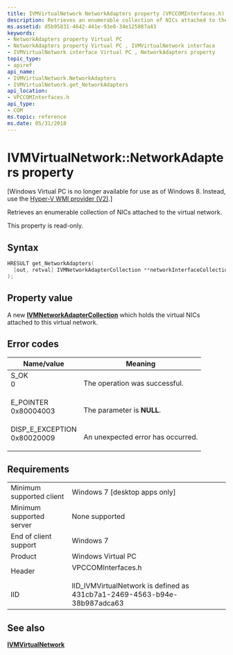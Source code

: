 ```yaml
---
title: IVMVirtualNetwork NetworkAdapters property (VPCCOMInterfaces.h)
description: Retrieves an enumerable collection of NICs attached to the virtual network.
ms.assetid: d5b95831-4642-441e-93e8-34e125087a43
keywords:
- NetworkAdapters property Virtual PC
- NetworkAdapters property Virtual PC , IVMVirtualNetwork interface
- IVMVirtualNetwork interface Virtual PC , NetworkAdapters property
topic_type:
- apiref
api_name:
- IVMVirtualNetwork.NetworkAdapters
- IVMVirtualNetwork.get_NetworkAdapters
api_location:
- VPCCOMInterfaces.h
api_type:
- COM
ms.topic: reference
ms.date: 05/31/2018
---
```


# IVMVirtualNetwork::NetworkAdapters property

\[Windows Virtual PC is no longer available for use as of Windows 8. Instead, use the [Hyper-V WMI provider (V2)](/windows/desktop/HyperV_v2/windows-virtualization-portal).\]

Retrieves an enumerable collection of NICs attached to the virtual network.

This property is read-only.

## Syntax


```C++
HRESULT get_NetworkAdapters(
  [out, retval] IVMNetworkAdapterCollection **networkInterfaceCollection
);
```



## Property value

A new [**IVMNetworkAdapterCollection**](ivmnetworkadaptercollection.md) which holds the virtual NICs attached to this virtual network.

## Error codes



| Name/value                                                                                                                                                    | Meaning                                      |
|---------------------------------------------------------------------------------------------------------------------------------------------------------------|----------------------------------------------|
| <dl> <dt>S\_OK</dt> <dt>0</dt> </dl>                       | The operation was successful.<br/>     |
| <dl> <dt>E\_POINTER</dt> <dt>0x80004003</dt> </dl>         | The parameter is **NULL**.<br/>        |
| <dl> <dt>DISP\_E\_EXCEPTION</dt> <dt>0x80020009</dt> </dl> | An unexpected error has occurred.<br/> |



## Requirements



|                                     |                                                                                               |
|-------------------------------------|-----------------------------------------------------------------------------------------------|
| Minimum supported client<br/> | Windows 7 \[desktop apps only\]<br/>                                                    |
| Minimum supported server<br/> | None supported<br/>                                                                     |
| End of client support<br/>    | Windows 7<br/>                                                                          |
| Product<br/>                  | Windows Virtual PC<br/>                                                                 |
| Header<br/>                   | <dl> <dt>VPCCOMInterfaces.h</dt> </dl> |
| IID<br/>                      | IID\_IVMVirtualNetwork is defined as 431cb7a1-2469-4563-b94e-38b987adca63<br/>          |



## See also

<dl> <dt>

[**IVMVirtualNetwork**](ivmvirtualnetwork.md)
</dt> </dl>

 

